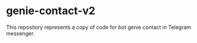 # genie-contact-v2
This repository represents a copy of code for bot genie contact in Telegram messenger.
